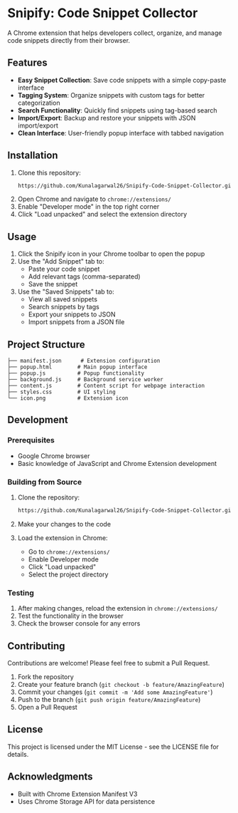 # Snipify: Code Snippet Collector

A Chrome extension that helps developers collect, organize, and manage code snippets directly from their browser.

## Features

- **Easy Snippet Collection**: Save code snippets with a simple copy-paste interface
- **Tagging System**: Organize snippets with custom tags for better categorization
- **Search Functionality**: Quickly find snippets using tag-based search
- **Import/Export**: Backup and restore your snippets with JSON import/export
- **Clean Interface**: User-friendly popup interface with tabbed navigation

## Installation

1. Clone this repository:
   ```bash
   https://github.com/Kunalagarwal26/Snipify-Code-Snippet-Collector.git
   ```
2. Open Chrome and navigate to `chrome://extensions/`
3. Enable "Developer mode" in the top right corner
4. Click "Load unpacked" and select the extension directory

## Usage

1. Click the Snipify icon in your Chrome toolbar to open the popup
2. Use the "Add Snippet" tab to:
   - Paste your code snippet
   - Add relevant tags (comma-separated)
   - Save the snippet
3. Use the "Saved Snippets" tab to:
   - View all saved snippets
   - Search snippets by tags
   - Export your snippets to JSON
   - Import snippets from a JSON file

## Project Structure

```
├── manifest.json      # Extension configuration
├── popup.html        # Main popup interface
├── popup.js          # Popup functionality
├── background.js     # Background service worker
├── content.js        # Content script for webpage interaction
├── styles.css        # UI styling
└── icon.png          # Extension icon
```

## Development

### Prerequisites

- Google Chrome browser
- Basic knowledge of JavaScript and Chrome Extension development

### Building from Source

1. Clone the repository:
   ```bash
   https://github.com/Kunalagarwal26/Snipify-Code-Snippet-Collector.git
   ```

2. Make your changes to the code

3. Load the extension in Chrome:
   - Go to `chrome://extensions/`
   - Enable Developer mode
   - Click "Load unpacked"
   - Select the project directory

### Testing

1. After making changes, reload the extension in `chrome://extensions/`
2. Test the functionality in the browser
3. Check the browser console for any errors

## Contributing

Contributions are welcome! Please feel free to submit a Pull Request.

1. Fork the repository
2. Create your feature branch (`git checkout -b feature/AmazingFeature`)
3. Commit your changes (`git commit -m 'Add some AmazingFeature'`)
4. Push to the branch (`git push origin feature/AmazingFeature`)
5. Open a Pull Request

## License

This project is licensed under the MIT License - see the LICENSE file for details.

## Acknowledgments

- Built with Chrome Extension Manifest V3
- Uses Chrome Storage API for data persistence 
